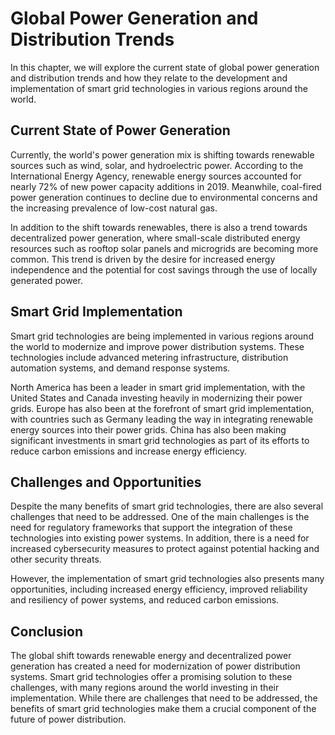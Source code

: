 Global Power Generation and Distribution Trends
================================================================================

In this chapter, we will explore the current state of global power generation and distribution trends and how they relate to the development and implementation of smart grid technologies in various regions around the world.

Current State of Power Generation
---------------------------------

Currently, the world's power generation mix is shifting towards renewable sources such as wind, solar, and hydroelectric power. According to the International Energy Agency, renewable energy sources accounted for nearly 72% of new power capacity additions in 2019. Meanwhile, coal-fired power generation continues to decline due to environmental concerns and the increasing prevalence of low-cost natural gas.

In addition to the shift towards renewables, there is also a trend towards decentralized power generation, where small-scale distributed energy resources such as rooftop solar panels and microgrids are becoming more common. This trend is driven by the desire for increased energy independence and the potential for cost savings through the use of locally generated power.

Smart Grid Implementation
-------------------------

Smart grid technologies are being implemented in various regions around the world to modernize and improve power distribution systems. These technologies include advanced metering infrastructure, distribution automation systems, and demand response systems.

North America has been a leader in smart grid implementation, with the United States and Canada investing heavily in modernizing their power grids. Europe has also been at the forefront of smart grid implementation, with countries such as Germany leading the way in integrating renewable energy sources into their power grids. China has also been making significant investments in smart grid technologies as part of its efforts to reduce carbon emissions and increase energy efficiency.

Challenges and Opportunities
----------------------------

Despite the many benefits of smart grid technologies, there are also several challenges that need to be addressed. One of the main challenges is the need for regulatory frameworks that support the integration of these technologies into existing power systems. In addition, there is a need for increased cybersecurity measures to protect against potential hacking and other security threats.

However, the implementation of smart grid technologies also presents many opportunities, including increased energy efficiency, improved reliability and resiliency of power systems, and reduced carbon emissions.

Conclusion
----------

The global shift towards renewable energy and decentralized power generation has created a need for modernization of power distribution systems. Smart grid technologies offer a promising solution to these challenges, with many regions around the world investing in their implementation. While there are challenges that need to be addressed, the benefits of smart grid technologies make them a crucial component of the future of power distribution.

